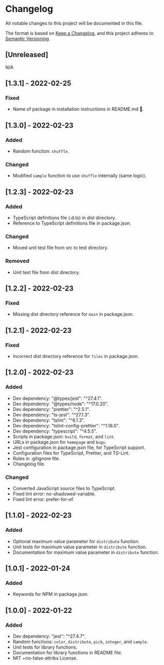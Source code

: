 # Changelog
All notable changes to this project will be documented in this file.

The format is based on [Keep a Changelog](https://keepachangelog.com/en/1.0.0/),
and this project adheres to [Semantic Versioning](https://semver.org/spec/v2.0.0.html).

## [Unreleased]

N/A

## [1.3.1] - 2022-02-25
### Fixed
- Name of package in installation instructions in README.md 🤦.

## [1.3.0] - 2022-02-23
### Added
- Random function: `shuffle`.

### Changed
- Modified `sample` function to use `shuffle` internally (same logic).

## [1.2.3] - 2022-02-23
### Added
- TypeScript definitions file (.d.ts) in dist directory.
- Reference to TypeScript definitions file in package.json.

### Changed
- Moved unit test file from src to test directory.

### Removed
- Unit test file from dist directory.

## [1.2.2] - 2022-02-23
### Fixed
- Missing dist directory reference for `main` in package.json.

## [1.2.1] - 2022-02-23
### Fixed
- Incorrect dist directory reference for `files` in package.json.

## [1.2.0] - 2022-02-23
### Added
- Dev dependency: "@types/jest": "^27.4.1".
- Dev dependency: "@types/node": "^17.0.20".
- Dev dependency: "prettier": "^2.5.1".
- Dev dependency: "ts-jest": "^27.1.3".
- Dev dependency: "tslint": "^6.1.3".
- Dev dependency: "tslint-config-prettier": "^1.18.0".
- Dev dependency: "typescript": "^4.5.5".
- Scripts in package.json: `build`, `format`, and `lint`.
- URLs in package.json for `homepage` and `bugs`.
- Jest configuration in package.json file, for TypeScript support.
- Configuration files for TypeScript, Prettier, and TS-Lint.
- Rules in .gitignore file.
- Changelog file.

### Changed
- Converted JavaScript source files to TypeScript.
- Fixed lint error: no-shadowed-variable.
- Fixed lint error: prefer-for-of.

## [1.1.0] - 2022-02-23
### Added
- Optional maximum value parameter for `distribute` function.
- Unit tests for maximum value parameter in `distribute` function.
- Documentation for maximum value parameter in `distribute` function.

## [1.0.1] - 2022-01-24
### Added
- Keywords for NPM in package.json.

## [1.0.0] - 2022-01-22
### Added
- Dev dependency: "jest": "^27.4.7".
- Random functions: `color`, `distribute`, `pick`, `integer`, and `sample`.
- Unit tests for library functions.
- Documentation for library functions in README file.
- MIT +no-false-attribs License.
